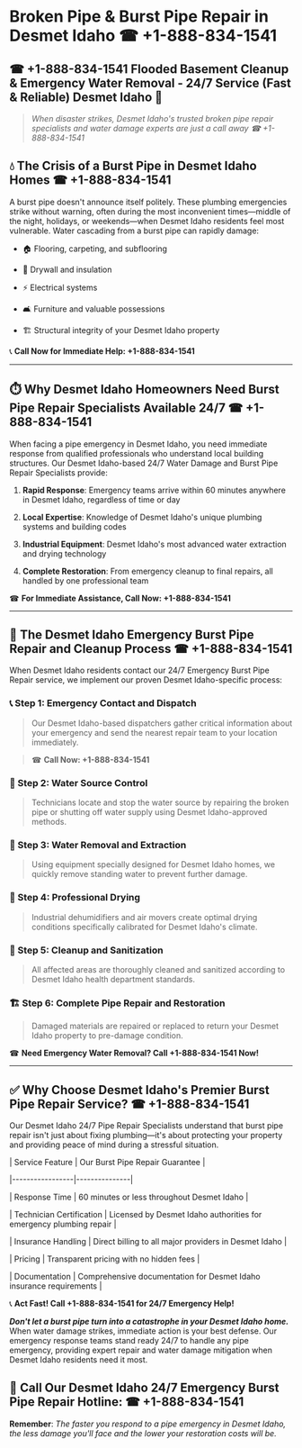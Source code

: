# Broken Pipe & Burst Pipe Repair in Desmet Idaho ☎ +1-888-834-1541  
## ☎ +1-888-834-1541 Flooded Basement Cleanup & Emergency Water Removal - 24/7 Service (Fast & Reliable) Desmet Idaho 🚨  

> *When disaster strikes, Desmet Idaho's trusted broken pipe repair specialists and water damage experts are just a call away ☎ +1-888-834-1541*  

## 💧 The Crisis of a Burst Pipe in Desmet Idaho Homes ☎ +1-888-834-1541  

A burst pipe doesn't announce itself politely. These plumbing emergencies strike without warning, often during the most inconvenient times—middle of the night, holidays, or weekends—when Desmet Idaho residents feel most vulnerable. Water cascading from a burst pipe can rapidly damage:  

* 🏠 Flooring, carpeting, and subflooring  
* 🧱 Drywall and insulation  
* ⚡ Electrical systems  
* 🛋️ Furniture and valuable possessions  
* 🏗️ Structural integrity of your Desmet Idaho property  

📞 **Call Now for Immediate Help: +1-888-834-1541**  

---  

## ⏱️ Why Desmet Idaho Homeowners Need Burst Pipe Repair Specialists Available 24/7 ☎ +1-888-834-1541  

When facing a pipe emergency in Desmet Idaho, you need immediate response from qualified professionals who understand local building structures. Our Desmet Idaho-based 24/7 Water Damage and Burst Pipe Repair Specialists provide:  

1. **Rapid Response**: Emergency teams arrive within 60 minutes anywhere in Desmet Idaho, regardless of time or day  
2. **Local Expertise**: Knowledge of Desmet Idaho's unique plumbing systems and building codes  
3. **Industrial Equipment**: Desmet Idaho's most advanced water extraction and drying technology  
4. **Complete Restoration**: From emergency cleanup to final repairs, all handled by one professional team  

☎ **For Immediate Assistance, Call Now: +1-888-834-1541**  

---  

## 🔧 The Desmet Idaho Emergency Burst Pipe Repair and Cleanup Process ☎ +1-888-834-1541  

When Desmet Idaho residents contact our 24/7 Emergency Burst Pipe Repair service, we implement our proven Desmet Idaho-specific process:  

### 📞 Step 1: Emergency Contact and Dispatch  
> Our Desmet Idaho-based dispatchers gather critical information about your emergency and send the nearest repair team to your location immediately.  
> ☎ **Call Now: +1-888-834-1541**  

### 🚿 Step 2: Water Source Control  
> Technicians locate and stop the water source by repairing the broken pipe or shutting off water supply using Desmet Idaho-approved methods.  

### 🌊 Step 3: Water Removal and Extraction  
> Using equipment specially designed for Desmet Idaho homes, we quickly remove standing water to prevent further damage.  

### 💨 Step 4: Professional Drying  
> Industrial dehumidifiers and air movers create optimal drying conditions specifically calibrated for Desmet Idaho's climate.  

### 🧼 Step 5: Cleanup and Sanitization  
> All affected areas are thoroughly cleaned and sanitized according to Desmet Idaho health department standards.  

### 🏗️ Step 6: Complete Pipe Repair and Restoration  
> Damaged materials are repaired or replaced to return your Desmet Idaho property to pre-damage condition.  

☎ **Need Emergency Water Removal? Call +1-888-834-1541 Now!**  

---  

## ✅ Why Choose Desmet Idaho's Premier Burst Pipe Repair Service? ☎ +1-888-834-1541  

Our Desmet Idaho 24/7 Pipe Repair Specialists understand that burst pipe repair isn't just about fixing plumbing—it's about protecting your property and providing peace of mind during a stressful situation.  

| Service Feature | Our Burst Pipe Repair Guarantee |  
|-----------------|---------------|  
| Response Time | 60 minutes or less throughout Desmet Idaho |  
| Technician Certification | Licensed by Desmet Idaho authorities for emergency plumbing repair |  
| Insurance Handling | Direct billing to all major providers in Desmet Idaho |  
| Pricing | Transparent pricing with no hidden fees |  
| Documentation | Comprehensive documentation for Desmet Idaho insurance requirements |  

📞 **Act Fast! Call +1-888-834-1541 for 24/7 Emergency Help!**  

***Don't let a burst pipe turn into a catastrophe in your Desmet Idaho home.*** When water damage strikes, immediate action is your best defense. Our emergency response teams stand ready 24/7 to handle any pipe emergency, providing expert repair and water damage mitigation when Desmet Idaho residents need it most.  

## 📱 Call Our Desmet Idaho 24/7 Emergency Burst Pipe Repair Hotline: ☎ +1-888-834-1541  

**Remember**: *The faster you respond to a pipe emergency in Desmet Idaho, the less damage you'll face and the lower your restoration costs will be.*